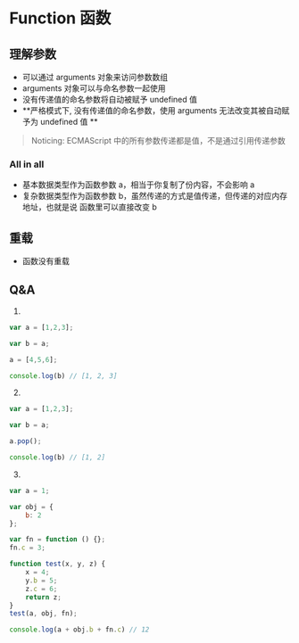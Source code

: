 # Function 函数

## 理解参数

- 可以通过 arguments 对象来访问参数数组
- arguments 对象可以与命名参数一起使用
- 没有传递值的命名参数将自动被赋予 undefined 值
- **严格模式下, 没有传递值的命名参数，使用 arguments 无法改变其被自动赋予为 undefined 值 **

> Noticing: ECMAScript 中的所有参数传递都是值，不是通过引用传递参数

### All in all

- 基本数据类型作为函数参数 a，相当于你复制了份内容，不会影响 a
- 复杂数据类型作为函数参数 b，虽然传递的方式是值传递，但传递的对应内存地址，也就是说
  函数里可以直接改变 b

## 重载

- 函数没有重载

## Q&A

1.

```JavaScript
var a = [1,2,3];

var b = a;

a = [4,5,6];

console.log(b) // [1, 2, 3]

```

2.

```JavaScript
var a = [1,2,3];

var b = a;

a.pop();

console.log(b) // [1, 2]

```

3.

```JavaScript
var a = 1;

var obj = {
    b: 2
};

var fn = function () {};
fn.c = 3;

function test(x, y, z) {
    x = 4;
    y.b = 5;
    z.c = 6;
    return z;
}
test(a, obj, fn);

console.log(a + obj.b + fn.c) // 12

```
